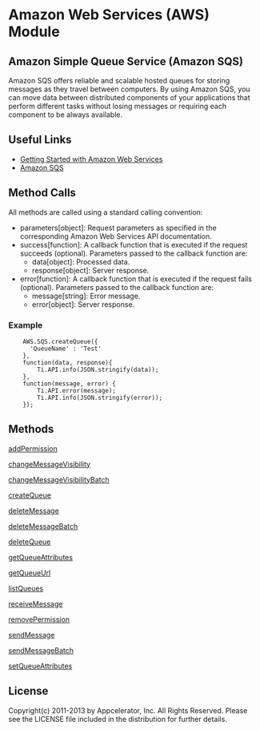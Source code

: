 # Amazon Web Services (AWS) Module

## Amazon Simple Queue Service (Amazon SQS)
Amazon SQS offers reliable and scalable hosted queues for storing messages as they travel between computers. By using Amazon SQS, you can move data between distributed components of your applications that perform different tasks without losing messages or requiring each component to be always available.

## Useful Links

* [ Getting Started with Amazon Web Services ]( http://docs.amazonwebservices.com/gettingstarted/latest/awsgsg-intro/intro.html )
* [ Amazon SQS ]( http://aws.amazon.com/documentation/sqs/ )

## Method Calls

All methods are called using a standard calling convention:

* parameters[object]: Request parameters as specified in the corresponding Amazon Web Services API documentation.
* success[function]: A callback function that is executed if the request succeeds (optional). Parameters passed to the callback function are:
    * data[object]: Processed data.
    * response[object]: Server response.
* error[function]: A callback function that is executed if the request fails (optional). Parameters passed to the callback function are:
    * message[string]: Error message.
    * error[object]: Server response.

### Example
    	AWS.SQS.createQueue({
    	  'QueueName' : 'Test'
  	    },
        function(data, response){
            Ti.API.info(JSON.stringify(data));
        },
        function(message, error) {
            Ti.API.error(message);
            Ti.API.info(JSON.stringify(error));
        });

## Methods

[addPermission](http://docs.amazonwebservices.com/AWSSimpleQueueService/latest/APIReference/Query_QueryAddPermission.html)

[changeMessageVisibility](http://docs.amazonwebservices.com/AWSSimpleQueueService/latest/APIReference/Query_QueryChangeMessageVisibility.html)

[changeMessageVisibilityBatch](http://docs.amazonwebservices.com/AWSSimpleQueueService/latest/APIReference/Query_QueryChangeMessageVisibilityBatch.html)

[createQueue](http://docs.amazonwebservices.com/AWSSimpleQueueService/latest/APIReference/Query_QueryCreateQueue.html)

[deleteMessage](http://docs.amazonwebservices.com/AWSSimpleQueueService/latest/APIReference/Query_QueryDeleteMessage.html)

[deleteMessageBatch](http://docs.amazonwebservices.com/AWSSimpleQueueService/latest/APIReference/Query_QueryDeleteMessageBatch.html)

[deleteQueue](http://docs.amazonwebservices.com/AWSSimpleQueueService/latest/APIReference/Query_QueryDeleteQueue.html)

[getQueueAttributes](http://docs.amazonwebservices.com/AWSSimpleQueueService/latest/APIReference/Query_QueryGetQueueAttributes.html)

[getQueueUrl](http://docs.amazonwebservices.com/AWSSimpleQueueService/latest/APIReference/Query_QueryGetQueueUrl.html)

[listQueues](http://docs.amazonwebservices.com/AWSSimpleQueueService/latest/APIReference/Query_QueryListQueues.html)

[receiveMessage](http://docs.amazonwebservices.com/AWSSimpleQueueService/latest/APIReference/Query_QueryReceiveMessage.html)

[removePermission](http://docs.amazonwebservices.com/AWSSimpleQueueService/latest/APIReference/Query_QueryRemovePermission.html)

[sendMessage](http://docs.amazonwebservices.com/AWSSimpleQueueService/latest/APIReference/Query_QuerySendMessage.html)

[sendMessageBatch](http://docs.amazonwebservices.com/AWSSimpleQueueService/latest/APIReference/Query_QuerySendMessageBatch.html)

[setQueueAttributes](http://docs.amazonwebservices.com/AWSSimpleQueueService/latest/APIReference/Query_QuerySetQueueAttributes.html)

## License

Copyright(c) 2011-2013 by Appcelerator, Inc. All Rights Reserved. Please see the LICENSE file included in the distribution for further details.

